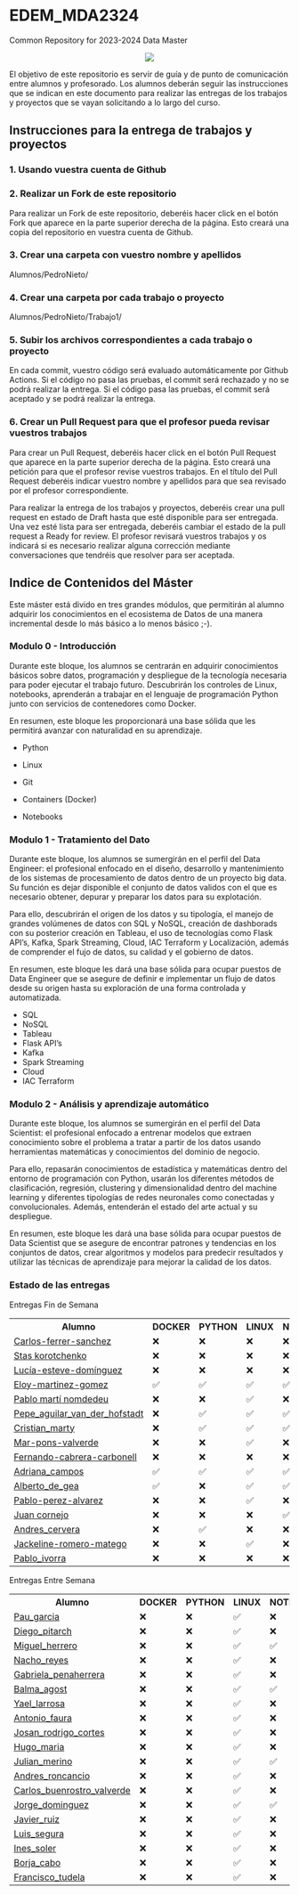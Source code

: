 # EDEM_MDA2324
Common Repository for 2023-2024 Data Master

<div align=center><img src="https://edem.eu/wp-content/uploads/2019/11/peces_edem.png" /></div>

El objetivo de este repositorio es servir de guía y de punto de comunicación entre alumnos y profesorado. Los alumnos deberán seguir las instrucciones que se indican en este documento para realizar las entregas de los trabajos y proyectos que se vayan solicitando a lo largo del curso.

## Instrucciones para la entrega de trabajos y proyectos

### 1. Usando vuestra cuenta de Github
### 2. Realizar un Fork de este repositorio

Para realizar un Fork de este repositorio, deberéis hacer click en el botón Fork que aparece en la parte superior derecha de la página. Esto creará una copia del repositorio en vuestra cuenta de Github.

### 3. Crear una carpeta con vuestro nombre y apellidos

Alumnos/PedroNieto/

### 4. Crear una carpeta por cada trabajo o proyecto

Alumnos/PedroNieto/Trabajo1/

### 5. Subir los archivos correspondientes a cada trabajo o proyecto

En cada commit, vuestro código será evaluado automáticamente por Github Actions. Si el código no pasa las pruebas, el commit será rechazado y no se podrá realizar la entrega. Si el código pasa las pruebas, el commit será aceptado y se podrá realizar la entrega.


### 6. Crear un Pull Request para que el profesor pueda revisar vuestros trabajos

Para crear un Pull Request, deberéis hacer click en el botón Pull Request que aparece en la parte superior derecha de la página. Esto creará una petición para que el profesor revise vuestros trabajos. En el título del Pull Request deberéis indicar vuestro nombre y apellidos para que sea revisado por el profesor correspondiente.

Para realizar la entrega de los trabajos y proyectos, deberéis crear una pull request en estado de Draft hasta que esté disponible para ser entregada. Una vez esté lista para ser entregada, deberéis cambiar el estado de la pull request a Ready for review. El profesor revisará vuestros trabajos y os indicará si es necesario realizar alguna corrección mediante conversaciones que tendréis que resolver para ser aceptada.

## Indice de Contenidos del Máster

Este máster está divido en tres grandes módulos, que permitirán al alumno adquirir los conocimientos en el ecosistema de Datos de una manera incremental desde lo más básico a lo menos básico ;-).

### Modulo 0 - Introducción 
Durante este bloque, los alumnos se centrarán en adquirir conocimientos básicos sobre datos, programación y despliegue de la tecnología necesaria para poder ejecutar el trabajo futuro. Descubrirán los controles de Linux, notebooks, aprenderán a trabajar en el lenguaje de programación Python junto con servicios de contenedores como Docker.

En resumen, este bloque les proporcionará una base sólida que les permitirá avanzar con naturalidad en su aprendizaje.

- Python

- Linux

- Git

- Containers (Docker)

- Notebooks

### Modulo 1 - Tratamiento del Dato
Durante este bloque, los alumnos se sumergirán en el perfil del Data Engineer: el profesional enfocado en el diseño, desarrollo y mantenimiento de los sistemas de procesamiento de datos dentro de un proyecto big data. Su función es dejar disponible el conjunto de datos validos con el que es necesario obtener, depurar y preparar los datos para su explotación.

Para ello, descubrirán el origen de los datos y su tipología, el manejo de grandes volúmenes de datos con SQL y NoSQL, creación de dashborads con su posterior creación en Tableau, el uso de tecnologías como Flask API’s, Kafka, Spark Streaming, Cloud, IAC Terraform y Localización, además de comprender el fujo de datos, su calidad y el gobierno de datos.

En resumen, este bloque les dará una base sólida para ocupar puestos de Data Engineer que se asegure de definir e implementar un flujo de datos desde su origen hasta su exploración de una forma controlada y automatizada.

- SQL
- NoSQL
- Tableau
- Flask API’s
- Kafka
- Spark Streaming
- Cloud
- IAC Terraform


### Modulo 2 - Análisis y aprendizaje automático

Durante este bloque, los alumnos se sumergirán en el perfil del Data Scientist: el profesional enfocado a entrenar modelos que extraen conocimiento sobre el problema a tratar a partir de los datos usando herramientas matemáticas y conocimientos del dominio de negocio.

Para ello, repasarán conocimientos de estadística y matemáticas dentro del entorno de programación con Python, usarán los diferentes métodos de clasificación, regresión, clustering y dimensionalidad dentro del machine learning y diferentes tipologías de redes neuronales como conectadas y convolucionales. Además, entenderán el estado del arte actual y su despliegue.

En resumen, este bloque les dará una base sólida para ocupar puestos de Data Scientist que se asegure de encontrar patrones y tendencias en los conjuntos de datos, crear algoritmos y modelos para predecir resultados y utilizar las técnicas de aprendizaje para mejorar la calidad de los datos.

### Estado de las entregas
Entregas Fin de Semana
<table><tr><th>Alumno</th><th>DOCKER</th><th>PYTHON</th><th>LINUX</th><th>NOTEBOOKS</th><th>AHORCADO</th></tr><tr><td><a href='https://github.com/a10pepo/EDEM_MDA2324/tree/main/Alumnos/FS/CARLOS-FERRER-SANCHEZ'>Carlos-ferrer-sanchez</a></td><td>❌</td><td>❌</td><td>❌</td><td>❌</td><td>✅</td></tr><tr><td><a href='https://github.com/a10pepo/EDEM_MDA2324/tree/main/Alumnos/FS/Stas Korotchenko'>Stas korotchenko</a></td><td>❌</td><td>❌</td><td>❌</td><td>❌</td><td>✅</td></tr><tr><td><a href='https://github.com/a10pepo/EDEM_MDA2324/tree/main/Alumnos/FS/Lucía-Esteve-Domínguez'>Lucía-esteve-domínguez</a></td><td>❌</td><td>❌</td><td>❌</td><td>❌</td><td>✅</td></tr><tr><td><a href='https://github.com/a10pepo/EDEM_MDA2324/tree/main/Alumnos/FS/ELOY-MARTINEZ-GOMEZ'>Eloy-martinez-gomez</a></td><td>✅</td><td>✅</td><td>✅</td><td>✅</td><td>✅</td></tr><tr><td><a href='https://github.com/a10pepo/EDEM_MDA2324/tree/main/Alumnos/FS/Pablo Martí Nomdedeu'>Pablo martí nomdedeu</a></td><td>❌</td><td>❌</td><td>✅</td><td>❌</td><td>✅</td></tr><tr><td><a href='https://github.com/a10pepo/EDEM_MDA2324/tree/main/Alumnos/FS/Pepe_Aguilar_van_der_Hofstadt'>Pepe_aguilar_van_der_hofstadt</a></td><td>❌</td><td>✅</td><td>✅</td><td>✅</td><td>✅</td></tr><tr><td><a href='https://github.com/a10pepo/EDEM_MDA2324/tree/main/Alumnos/FS/CRISTIAN_MARTY'>Cristian_marty</a></td><td>❌</td><td>✅</td><td>✅</td><td>✅</td><td>✅</td></tr><tr><td><a href='https://github.com/a10pepo/EDEM_MDA2324/tree/main/Alumnos/FS/MAR-PONS-VALVERDE'>Mar-pons-valverde</a></td><td>❌</td><td>❌</td><td>✅</td><td>❌</td><td>✅</td></tr><tr><td><a href='https://github.com/a10pepo/EDEM_MDA2324/tree/main/Alumnos/FS/FERNANDO-CABRERA-CARBONELL'>Fernando-cabrera-carbonell</a></td><td>❌</td><td>❌</td><td>❌</td><td>❌</td><td>❌</td></tr><tr><td><a href='https://github.com/a10pepo/EDEM_MDA2324/tree/main/Alumnos/FS/Adriana_Campos'>Adriana_campos</a></td><td>✅</td><td>✅</td><td>✅</td><td>✅</td><td>✅</td></tr><tr><td><a href='https://github.com/a10pepo/EDEM_MDA2324/tree/main/Alumnos/FS/ALBERTO_DE_GEA'>Alberto_de_gea</a></td><td>✅</td><td>❌</td><td>✅</td><td>✅</td><td>✅</td></tr><tr><td><a href='https://github.com/a10pepo/EDEM_MDA2324/tree/main/Alumnos/FS/PABLO-PEREZ-ALVAREZ'>Pablo-perez-alvarez</a></td><td>❌</td><td>❌</td><td>✅</td><td>❌</td><td>✅</td></tr><tr><td><a href='https://github.com/a10pepo/EDEM_MDA2324/tree/main/Alumnos/FS/JUAN CORNEJO'>Juan cornejo</a></td><td>❌</td><td>❌</td><td>❌</td><td>✅</td><td>✅</td></tr><tr><td><a href='https://github.com/a10pepo/EDEM_MDA2324/tree/main/Alumnos/FS/ANDRES_CERVERA'>Andres_cervera</a></td><td>❌</td><td>✅</td><td>❌</td><td>❌</td><td>❌</td></tr><tr><td><a href='https://github.com/a10pepo/EDEM_MDA2324/tree/main/Alumnos/FS/JACKELINE-ROMERO-MATEGO'>Jackeline-romero-matego</a></td><td>❌</td><td>❌</td><td>✅</td><td>❌</td><td>✅</td></tr><tr><td><a href='https://github.com/a10pepo/EDEM_MDA2324/tree/main/Alumnos/FS/Pablo_Ivorra'>Pablo_ivorra</a></td><td>❌</td><td>❌</td><td>❌</td><td>❌</td><td>❌</td></tr></table>

Entregas Entre Semana
<table><tr><th>Alumno</th><th>DOCKER</th><th>PYTHON</th><th>LINUX</th><th>NOTEBOOKS</th><th>AHORCADO</th></tr><tr><td><a href='https://github.com/a10pepo/EDEM_MDA2324/tree/main/Alumnos/ES/Pau_Garcia'>Pau_garcia</a></td><td>❌</td><td>❌</td><td>✅</td><td>❌</td><td>❌</td></tr><tr><td><a href='https://github.com/a10pepo/EDEM_MDA2324/tree/main/Alumnos/ES/Diego_Pitarch'>Diego_pitarch</a></td><td>❌</td><td>❌</td><td>✅</td><td>❌</td><td>❌</td></tr><tr><td><a href='https://github.com/a10pepo/EDEM_MDA2324/tree/main/Alumnos/ES/Miguel_Herrero'>Miguel_herrero</a></td><td>❌</td><td>❌</td><td>✅</td><td>✅</td><td>❌</td></tr><tr><td><a href='https://github.com/a10pepo/EDEM_MDA2324/tree/main/Alumnos/ES/NACHO_REYES'>Nacho_reyes</a></td><td>❌</td><td>❌</td><td>✅</td><td>❌</td><td>❌</td></tr><tr><td><a href='https://github.com/a10pepo/EDEM_MDA2324/tree/main/Alumnos/ES/Gabriela_Penaherrera'>Gabriela_penaherrera</a></td><td>❌</td><td>❌</td><td>✅</td><td>❌</td><td>❌</td></tr><tr><td><a href='https://github.com/a10pepo/EDEM_MDA2324/tree/main/Alumnos/ES/BALMA_AGOST'>Balma_agost</a></td><td>❌</td><td>❌</td><td>✅</td><td>✅</td><td>❌</td></tr><tr><td><a href='https://github.com/a10pepo/EDEM_MDA2324/tree/main/Alumnos/ES/Yael_Larrosa'>Yael_larrosa</a></td><td>❌</td><td>❌</td><td>✅</td><td>❌</td><td>❌</td></tr><tr><td><a href='https://github.com/a10pepo/EDEM_MDA2324/tree/main/Alumnos/ES/ANTONIO_FAURA'>Antonio_faura</a></td><td>❌</td><td>❌</td><td>✅</td><td>❌</td><td>❌</td></tr><tr><td><a href='https://github.com/a10pepo/EDEM_MDA2324/tree/main/Alumnos/ES/Josan_Rodrigo_Cortes'>Josan_rodrigo_cortes</a></td><td>❌</td><td>❌</td><td>✅</td><td>❌</td><td>❌</td></tr><tr><td><a href='https://github.com/a10pepo/EDEM_MDA2324/tree/main/Alumnos/ES/HUGO_MARIA'>Hugo_maria</a></td><td>❌</td><td>❌</td><td>✅</td><td>❌</td><td>❌</td></tr><tr><td><a href='https://github.com/a10pepo/EDEM_MDA2324/tree/main/Alumnos/ES/JULIAN_MERINO'>Julian_merino</a></td><td>❌</td><td>❌</td><td>✅</td><td>✅</td><td>❌</td></tr><tr><td><a href='https://github.com/a10pepo/EDEM_MDA2324/tree/main/Alumnos/ES/ANDRES_RONCANCIO'>Andres_roncancio</a></td><td>❌</td><td>❌</td><td>✅</td><td>❌</td><td>❌</td></tr><tr><td><a href='https://github.com/a10pepo/EDEM_MDA2324/tree/main/Alumnos/ES/CARLOS_BUENROSTRO_VALVERDE'>Carlos_buenrostro_valverde</a></td><td>❌</td><td>❌</td><td>✅</td><td>❌</td><td>❌</td></tr><tr><td><a href='https://github.com/a10pepo/EDEM_MDA2324/tree/main/Alumnos/ES/Jorge_Dominguez'>Jorge_dominguez</a></td><td>❌</td><td>❌</td><td>✅</td><td>✅</td><td>❌</td></tr><tr><td><a href='https://github.com/a10pepo/EDEM_MDA2324/tree/main/Alumnos/ES/Javier_Ruiz'>Javier_ruiz</a></td><td>❌</td><td>❌</td><td>✅</td><td>❌</td><td>❌</td></tr><tr><td><a href='https://github.com/a10pepo/EDEM_MDA2324/tree/main/Alumnos/ES/Luis_Segura'>Luis_segura</a></td><td>❌</td><td>❌</td><td>✅</td><td>❌</td><td>❌</td></tr><tr><td><a href='https://github.com/a10pepo/EDEM_MDA2324/tree/main/Alumnos/ES/INES_SOLER'>Ines_soler</a></td><td>❌</td><td>❌</td><td>✅</td><td>❌</td><td>❌</td></tr><tr><td><a href='https://github.com/a10pepo/EDEM_MDA2324/tree/main/Alumnos/ES/BORJA_CABO'>Borja_cabo</a></td><td>❌</td><td>❌</td><td>✅</td><td>❌</td><td>❌</td></tr><tr><td><a href='https://github.com/a10pepo/EDEM_MDA2324/tree/main/Alumnos/ES/Francisco_Tudela'>Francisco_tudela</a></td><td>❌</td><td>❌</td><td>✅</td><td>❌</td><td>❌</td></tr></table>
